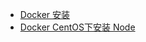 - [Docker 安装](notes/docker/docker-install.md)
- [Docker CentOS下安装 Node](notes/docker/centos-node-install.md)